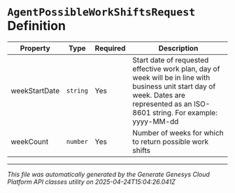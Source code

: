 # `AgentPossibleWorkShiftsRequest` Definition

| Property | Type | Required | Description |
|----------|------|----------|-------------|
| weekStartDate | `string` | Yes | Start date of requested effective work plan, day of week will be in line with business unit start day of week. Dates are represented as an ISO-8601 string. For example: yyyy-MM-dd |
| weekCount | `number` | Yes | Number of weeks for which to return possible work shifts |

---

*This file was automatically generated by the Generate Genesys Cloud Platform API classes utility on 2025-04-24T15:04:26.041Z*
